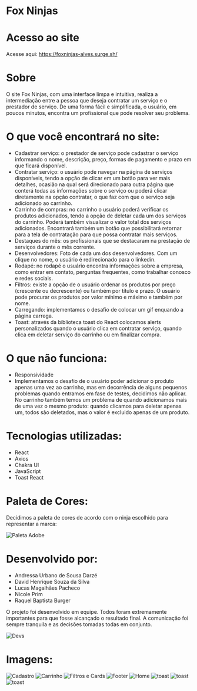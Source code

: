 # Fox Ninjas

# Acesso ao site
Acesse aqui: https://foxninjas-alves.surge.sh/

# Sobre
O site Fox Ninjas, com uma interface limpa e intuitiva, realiza a intermediação entre a pessoa que deseja contratar um serviço e o prestador de serviço. De uma forma fácil e simplificada, o usuário, em poucos mínutos, encontra um profissional que pode resolver seu problema.

# O que você encontrará no site:

- Cadastrar serviço: o prestador de serviço pode cadastrar o serviço informando o nome, descrição, preço, formas de pagamento e prazo em que ficará disponível.
- Contratar serviço: o usuário pode navegar na página de serviços disponíveis, tendo a opção de clicar em um botão para ver mais detalhes, ocasião na qual será direcionado para outra página que conterá todas as informações sobre o serviço ou poderá clicar diretamente na opção contratar, o que faz com que o serviço seja adicionado ao carrinho.
- Carrinho de compras: no carrinho o usuário poderá verificar os produtos adicionados, tendo a opção de deletar cada um dos serviços do carrinho. Poderá também visualizar o valor total dos serviços adicionados. Encontrará também um botão que possibilitará retornar para a tela de contratação para que possa contratar mais serviços.
- Destaques do mês: os profissionais que se destacaram na prestação de serviços durante o mês corrente.
- Desenvolvedores: Foto de cada um dos desenvolvedores. Com um clique no nome, o usuário é redirecionado para o linkedin.
- Rodapé: no rodapé o usuário encontra informações sobre a empresa, como entrar em contato, perguntas frequentes, como trabalhar conosco e redes sociais.
- Filtros: existe a opção de o usuário ordenar os produtos por preço (crescente ou decrescente) ou também por título e prazo. O usuário pode procurar os produtos por valor mínimo e máximo e também por nome.
- Carregando: implementamos o desafio de colocar um gif enquando a página carrega.
- Toast: através da biblioteca toast do React colocamos alerts personalizados quando o usuário clica em contratar serviço, quando clica em deletar serviço do carrinho ou em finalizar compra.

# O que não funciona:

- Responsividade
- Implementamos o desafio de o usuário poder adicionar o produto apenas uma vez ao carrinho, mas em decorrência de alguns pequenos problemas quando entramos em fase de testes, decidimos não aplicar. No carrinho também temos um problema de quando adicionamos mais de uma vez o mesmo produto: quando clicamos para deletar apenas um, todos são deletados, mas o valor é excluido apenas de um produto.

# Tecnologias utilizadas:

- React
- Axios
- Chakra UI
- JavaScript
- Toast React

# Paleta de Cores: 

Decidimos a paleta de cores de acordo com o ninja escolhido para representar a marca: 

![Paleta Adobe](./imagens-readme/paleta.jpeg)

# Desenvolvido por:

- Andressa Urbano de Sousa Darzé
- David Henrique Souza da Silva
- Lucas Magalhães Pacheco
- Nicole Prim
- Raquel Baptista Burger

O projeto foi desenvolvido em equipe. Todos foram extremamente importantes para que fosse alcançado o resultado final. A comunicação foi sempre tranquila e as decisões tomadas todas em conjunto.

![Devs](./imagens-readme/devs.png)

# Imagens:

![Cadastro](./imagens-readme/cadastro.png)
![Carrinho](./imagens-readme/carrinho.png)
![Filtros e Cards](./imagens-readme/filtrosecards.png)
![Footer](./imagens-readme/footer.png)
![Home](./imagens-readme/Home.png)
![toast](./imagens-readme/toastdois.png)
![toast](./imagens-readme/toastum.png)
![toast](./imagens-readme/toasttres.png)
